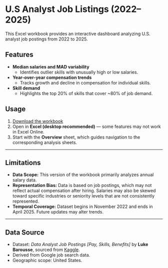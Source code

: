 # U.S Analyst Job Listings (2022–2025)

This Excel workbook provides an interactive dashboard analyzing U.S. analyst job postings from 2022 to 2025.  

## Features
- **Median salaries and MAD variability**  
  - Identifies outlier skills with unusually high or low salaries.  
- **Year-over-year compensation trends**  
  - Tracks growth and decline in compensation for individual skills.  
- **Skill demand**  
  - Highlights the top 20% of skills that cover ~80% of job demand.  

## Usage 
1. [Download the workbook](https://github.com/ElisabethDi/US-analyst-job-listings-2022-2025/raw/main/US_Analyst_Job_Listings_2022_to_2025.xlsx)
2. Open in **Excel (desktop recommended)** — some features may not work in Excel Online.  
3. Start with the **Overview** sheet, which guides navigation to the corresponding analysis sheets.  

---

## Limitations
- **Data Scope:** This version of the workbook primarily analyzes annual salary data.  
- **Representation Bias:** Data is based on job postings, which may not reflect actual compensation after hiring. Salaries may also be skewed toward specific industries or seniority levels that are not consistently represented.  
- **Temporal Coverage:** Dataset begins in November 2022 and ends in April 2025. Future updates may alter trends.  

---
## Data Source
- Dataset: *Data Analyst Job Postings [Pay, Skills, Benefits]* by **Luke Barousse**, sourced from [Kaggle](https://www.kaggle.com).  
- Derived from Google job search data.  
- Geographic scope: United States.
  
